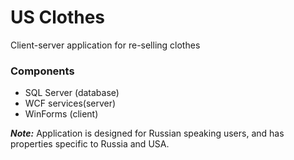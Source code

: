 # US Clothes
Client-server application for re-selling clothes

### Components
* SQL Server (database)
* WCF services(server)
* WinForms (client)

***Note:*** Application is designed for Russian speaking users, and has properties specific to Russia and USA.
